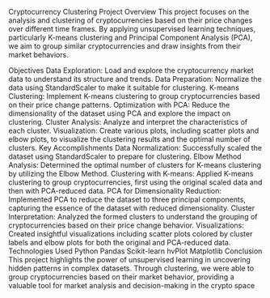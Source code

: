 Cryptocurrency Clustering Project
Overview
This project focuses on the analysis and clustering of cryptocurrencies based on their price changes over different time frames. By applying unsupervised learning techniques, particularly K-means clustering and Principal Component Analysis (PCA), we aim to group similar cryptocurrencies and draw insights from their market behaviors.

Objectives
Data Exploration: Load and explore the cryptocurrency market data to understand its structure and trends.
Data Preparation: Normalize the data using StandardScaler to make it suitable for clustering.
K-means Clustering: Implement K-means clustering to group cryptocurrencies based on their price change patterns.
Optimization with PCA: Reduce the dimensionality of the dataset using PCA and explore the impact on clustering.
Cluster Analysis: Analyze and interpret the characteristics of each cluster.
Visualization: Create various plots, including scatter plots and elbow plots, to visualize the clustering results and the optimal number of clusters.
Key Accomplishments
Data Normalization: Successfully scaled the dataset using StandardScaler to prepare for clustering.
Elbow Method Analysis: Determined the optimal number of clusters for K-means clustering by utilizing the Elbow Method.
Clustering with K-means: Applied K-means clustering to group cryptocurrencies, first using the original scaled data and then with PCA-reduced data.
PCA for Dimensionality Reduction: Implemented PCA to reduce the dataset to three principal components, capturing the essence of the dataset with reduced dimensionality.
Cluster Interpretation: Analyzed the formed clusters to understand the grouping of cryptocurrencies based on their price change behavior.
Visualizations: Created insightful visualizations including scatter plots colored by cluster labels and elbow plots for both the original and PCA-reduced data.
Technologies Used
Python
Pandas
Scikit-learn
hvPlot
Matplotlib
Conclusion
This project highlights the power of unsupervised learning in uncovering hidden patterns in complex datasets. Through clustering, we were able to group cryptocurrencies based on their market behavior, providing a valuable tool for market analysis and decision-making in the crypto space